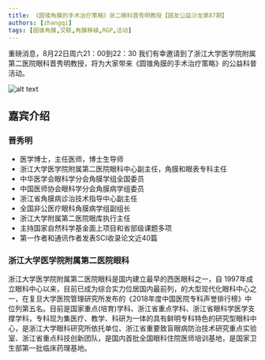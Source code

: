 ```yaml
---
title: 《圆锥角膜的手术治疗策略》浙二眼科晋秀明教授【圆友公益沙龙第87期】
authors: [zhangqi]
tags: [圆锥角膜,交联,角膜移植,RGP,活动]
---
```


重磅消息，8月22日周六21：00到22：30 我们有幸邀请到了浙江大学医学院附属第二医院眼科晋秀明教授，将为大家带来《圆锥角膜的手术治疗策略》的公益科普活动。

![alt text](/events/assets/2020-08-17-《圆锥角膜的手术治疗策略》浙二眼科晋秀明教授【圆友公益沙龙第87期】.png)

## 嘉宾介绍

### **晋秀明**

- 医学博士，主任医师，博士生导师
- 浙江大学医学院附属第二医院眼科中心副主任，角膜和眼表专科主任
- 中华医学会眼科学分会角膜学组全国委员
- 中国医师协会眼科学分会角膜病学组委员
- 浙江省角膜病诊治技术指导中心副主任
- 全国非公医疗眼科角膜病学组副组长
- 浙江大学附属第二医院眼库执行主任
- 主持国家自然科学基金面上项目和省部级课题多项
- 第一作者和通讯作者发表SCI收录论文近40篇

### **浙江大学医学院附属第二医院眼科**

浙江大学医学院附属第二医院眼科是国内建立最早的西医眼科之一，自 1997年成立眼科中心以来，目前已成为综合实力位居国内最前列，的大型现代化眼科中心之一，在复旦大学医院管理研究所发布的《2018年度中国医院专科声誉排行榜》中位列第五名。目前是国家重点(培育)学科、浙江省重点学科、浙江省眼科学医学支撑学科，专科现为集医疗、教学、科研为一体的具有鲜明专科特色的研究型眼科中心，是浙江大学眼科研究所依托单位、浙江省重要致盲眼病防治技术研究重点实验室、浙江省重点科技创新团队，是国内首批全国眼科住院医师培训基地，是国家卫生部第一批临床药理基地。
